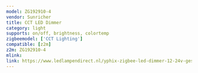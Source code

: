 ```yaml
---
model: ZG192910-4
vendor: Sunricher
title: CCT LED Dimmer
category: light
supports: on/off, brightness, colortemp
zigbeemodel: ['CCT Lighting']
compatible: [z2m]
z2m: ZG192910-4
mlink: 
link: https://www.ledlampendirect.nl/yphix-zigbee-led-dimmer-12-24v-geschikt-voor-alle-led-strips.html
---
```

